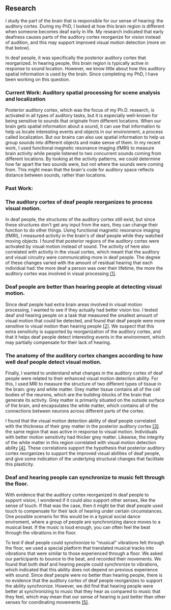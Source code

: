 ## Research

I study the part of the brain that is responsible for our sense of hearing: the auditory cortex. During my PhD, I looked at how this brain region is different when someone becomes deaf early in life. My research indicated that early deafness causes parts of the auditory cortex reorganize for vision instead of audition, and this may support improved visual motion detection (more on that below). 

In deaf people, it was specifically the posterior auditory cortex that reorganized. In hearing people, this brain region is typically active in response to sound location. However, we know  little about how this auditory spatial information is used by the brain. Since completing my PhD, I have been working on this question.

### Current Work: Auditory spatial processing for scene analysis and localization

Posterior auditory cortex, which was the focus of my Ph.D. research, is activated in all types of auditory tasks, but it is especially well-known for being sensitive to sounds that originate from different locations. When our brain gets spatial information about a sound, it can use that information to help us locate interesting events and objects in our environment, a process called localization. But our brains can also use spatial information to help us group sounds into different objects and make sense of them. In my recent work, I used functional magnetic resonance imaging (fMRI) to measure brain activity while people listened to two concurrent sounds coming from different locations. By looking at the activity patterns, we could determine how far apart the two sounds were, but not where the sounds were coming from. This might mean that the brain's code for auditory space reflects distance between sounds, rather than locations. 

### Past Work:

### The auditory cortex of deaf people reorganizes to process visual motion.

In deaf people, the structures of the auditory cortex still exist, but since these structures don't get any input from the ears, they can change their function to do other things. Using functional magnetic resonance imaging (fMRI), I measured activity in the brain's of deaf people while they watched moving objects. I found that posterior regions of the auditory cortex were activated by visual motion instead of sound. The activity of here also correlated with activity in the visual cortex, which meant that the auditory and visual circuitry were communicating more in deaf people. The degree of these changes varied with the amount of residual hearing that each individual had: the more deaf a person was over their lifetime, the more the auditory cortex was involved in visual processing [[1]](http://www.mitpressjournals.org/doi/abs/10.1162/jocn_a_00683#.V7m_Jz4rK2w).

### Deaf people are better than hearing people at detecting visual motion.
Since deaf people had extra brain areas involved in visual motion processing, I wanted to see if they actually had better vision too. I tested deaf and hearing people on a task that measured the smallest amount of visual motion that could be detected, and found that deaf people were more sensitive to visual motion than hearing people [[2]](http://journals.plos.org/plosone/article?id=10.1371/journal.pone.0090498). We suspect that this extra sensitivity is supported by reorganization of the auditory cortex, and that it helps deaf people detect interesting events in the environment, which may partially compensate for their lack of hearing.

### The anatomy of the auditory cortex changes according to how well deaf people detect visual motion.
Finally, I wanted to understand what changes in the auditory cortex of deaf people were related to their enhanced visual motion detection ability. For this, I used MRI to measure the structure of two different types of tissue in the brain: grey and white matter. Grey matter tissue contains all of the cell bodies of the neurons, which are the building-blocks of the brain that generate its activity. Grey matter is primarily situated on the outside surface of the brain, and encapsulates the white matter, which contains all of the connections between neurons across different parts of the cortex.

I found that the visual motion detection ability of deaf people correlated with the thickness of their grey matter in the posterior auditory cortex [[3]](http://www.hindawi.com/journals/np/2016/7217630/abs/). the same region that was active in response to visual motion. Individuals with better motion sensitivity had thicker grey matter. Likewise, the integrity of the white matter in this region correlated with visual motion detection ability [[4]](http://www.sciencedirect.com/science/article/pii/S0378595516301198). These correlations support the hypothesis that posterior auditory cortex reorganizes to support the improved visual abilities of deaf people, and give some indication of the underlying structural changes that facilitate this plasticity.

### Deaf and hearing people can synchronize to music felt through the floor.
With evidence that the auditory cortex reorganized in deaf people to support vision, I wondered if it could also support other senses, like the sense of touch. If that was the case, then it might be that deaf people used touch to compensate for their lack of hearing under certain circumstances. One possible scenario for this would be in a typical social dance enviroment, where a group of people are synchronizing dance moves to a musical beat. If the music is loud enough, you can often feel the beat through the vibrations in the floor. 

To test if deaf people could synchronize to "musical" vibrations felt through the floor, we used a special platform that translated musical tracks into vibrations that were similar to those experienced through a floor. We asked our participants to bounce to the beat, and recorded their movements. We found that both deaf and hearing people could synchronize to vibrations, which indicated that this ability does not depend on previous experience with sound. Since deaf people were no better than hearing people, there is no evidence that the auditory cortex of deaf people reorganizes to support the ability synchronize. However, we did find that hearing people were better at synchronizing to music that they hear as compared to music that they feel, which may mean that our sense of hearing is just better than other senses for coordinating movements [[5]](https://www.ncbi.nlm.nih.gov/pmc/articles/PMC5601036/).
